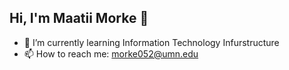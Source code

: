 ## Hi, I'm Maatii Morke 👋
- 🌱 I’m currently learning Information Technology Infurstructure
- 📫 How to reach me: morke052@umn.edu
